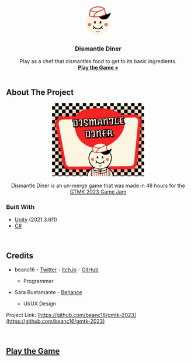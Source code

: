 <!-- PROJECT LOGO -->
<br />
<p align="center">
  <a href="https://github.com/beanc16/gmtk-2023">
    <img src="./Assets/_/Images/Release/itch.io/favicon.png" alt="Character" width="80" height="80">
  </a>

  <h3 align="center">Dismantle Diner</h3>

  <p align="center">
    Play as a chef that dismantles food to get to its basic ingredients.
    <br />
    <a href="https://shockingshots.itch.io/dismantle-diner"><strong>Play the Game »</strong></a>
    <br />
    <br />
  </p>
</p>



<!-- ABOUT THE PROJECT -->
## About The Project
<div align="center">
  <!-- cover image -->
  <a href="https://github.com/beanc16/gmtk-2023">
    <img src="./Assets/_/Images/Release/itch.io/itch-io-thumbnail.png" alt="Cover Image" width="50%">
  </a>
</div>

<p align="center">
  Dismantle Diner is an un-merge game that was made in 48 hours for the 
  <a href="https://itch.io/jam/gmtk-2023">
    GTMK 2023 Game Jam
  </a>
</p>


### Built With

* [Unity](https://unity.com) (2021.3.6f1)
* [C#](https://docs.microsoft.com/en-us/dotnet/csharp)

<br />



<!-- CREDITS -->
## Credits

* beanc16 - [Twitter](https://twitter.com/shocking_shots) - [itch.io](https://shockingshots.itch.io) - [GitHub](https://github.com/beanc16)
  * Programmer

* Sara Bustamante - [Behance](https://www.behance.net/sarambustama)
  * UI/UX Design



Project Link: [https://github.com/beanc16/gmtk-2023](https://github.com/beanc16/gmtk-2023)

<br />



<!-- Play the Game -->
## [Play the Game](https://shockingshots.itch.io/dismantle-diner)
